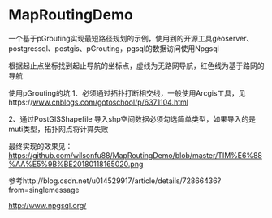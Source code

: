 # MapRoutingDemo
一个基于pGrouting实现最短路径规划的示例，使用到的开源工具geoserver、postgressql、postgis、pGrouting，pgsql的数据访问使用Npgsql 

根据起止点坐标找到起止导航的坐标点，虚线为无路网导航，红色线为基于路网的导航


使用pGrouting的坑
1、必须通过拓扑打断相交线，一般使用Arcgis工具，见https://www.cnblogs.com/gotoschool/p/6371104.html

2、通过PostGISShapefile 导入shp空间数据必须勾选简单类型，如果导入的是muti类型，拓扑网点将计算失败


最终实现的效果见：
https://github.com/wilsonfu88/MapRoutingDemo/blob/master/TIM%E6%88%AA%E5%9B%BE20180118165020.png




参考http://blog.csdn.net/u014529917/article/details/72866436?from=singlemessage



http://www.npgsql.org/
